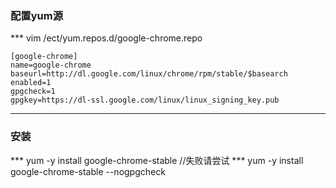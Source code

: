 ### 配置yum源
*** vim /ect/yum.repos.d/google-chrome.repo
```linux
[google-chrome]
name=google-chrome
baseurl=http://dl.google.com/linux/chrome/rpm/stable/$basearch
enabled=1
gpgcheck=1
gpgkey=https://dl-ssl.google.com/linux/linux_signing_key.pub
```

***
### 安装
*** yum -y install google-chrome-stable
//失败请尝试
*** yum -y install google-chrome-stable --nogpgcheck
